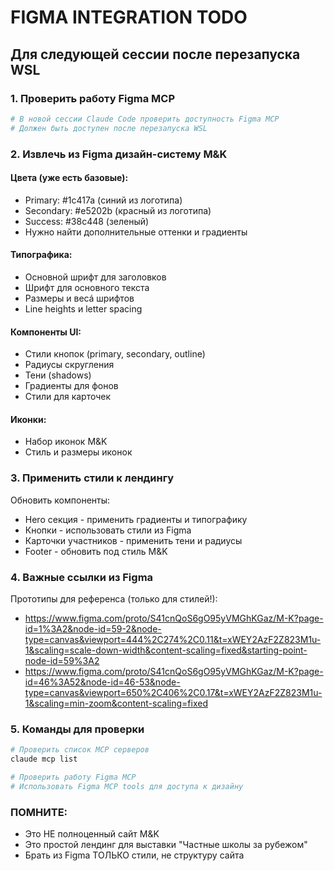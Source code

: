 # FIGMA INTEGRATION TODO

## Для следующей сессии после перезапуска WSL

### 1. Проверить работу Figma MCP
```bash
# В новой сессии Claude Code проверить доступность Figma MCP
# Должен быть доступен после перезапуска WSL
```

### 2. Извлечь из Figma дизайн-систему M&K

#### Цвета (уже есть базовые):
- Primary: #1c417a (синий из логотипа)
- Secondary: #e5202b (красный из логотипа)  
- Success: #38c448 (зеленый)
- Нужно найти дополнительные оттенки и градиенты

#### Типографика:
- Основной шрифт для заголовков
- Шрифт для основного текста
- Размеры и весá шрифтов
- Line heights и letter spacing

#### Компоненты UI:
- Стили кнопок (primary, secondary, outline)
- Радиусы скругления
- Тени (shadows)
- Градиенты для фонов
- Стили для карточек

#### Иконки:
- Набор иконок M&K
- Стиль и размеры иконок

### 3. Применить стили к лендингу

Обновить компоненты:
- Hero секция - применить градиенты и типографику
- Кнопки - использовать стили из Figma
- Карточки участников - применить тени и радиусы
- Footer - обновить под стиль M&K

### 4. Важные ссылки из Figma

Прототипы для референса (только для стилей!):
- https://www.figma.com/proto/S41cnQoS6gO95yVMGhKGaz/M-K?page-id=1%3A2&node-id=59-2&node-type=canvas&viewport=444%2C274%2C0.11&t=xWEY2AzF2Z823M1u-1&scaling=scale-down-width&content-scaling=fixed&starting-point-node-id=59%3A2
- https://www.figma.com/proto/S41cnQoS6gO95yVMGhKGaz/M-K?page-id=46%3A52&node-id=46-53&node-type=canvas&viewport=650%2C406%2C0.17&t=xWEY2AzF2Z823M1u-1&scaling=min-zoom&content-scaling=fixed

### 5. Команды для проверки

```bash
# Проверить список MCP серверов
claude mcp list

# Проверить работу Figma MCP
# Использовать Figma MCP tools для доступа к дизайну
```

### ПОМНИТЕ:
- Это НЕ полноценный сайт M&K
- Это простой лендинг для выставки "Частные школы за рубежом"
- Брать из Figma ТОЛЬКО стили, не структуру сайта
